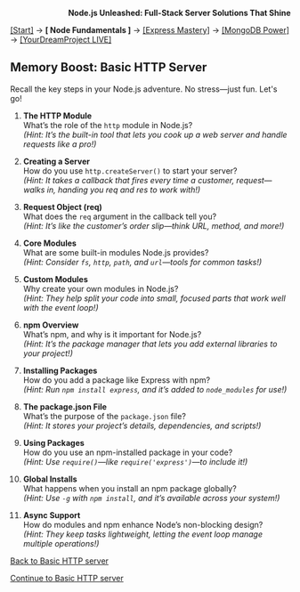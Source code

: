 **<p align="right">Node.js Unleashed: Full-Stack Server Solutions That Shine</p>**

[[Start]](../Introduction.md) → **[ Node Fundamentals ]** → [[Express Mastery]](#express) → [[MongoDB Power]](#mongodb) → [[YourDreamProject LIVE]](#project)

## Memory Boost: Basic HTTP Server

Recall the key steps in your Node.js adventure. No stress—just fun. Let's go!

1. **The HTTP Module**<br />
   What’s the role of the `http` module in Node.js?<br />
   *(Hint: It’s the built-in tool that lets you cook up a web server and handle requests like a pro!)*
   
2. **Creating a Server**<br />
   How do you use `http.createServer()` to start your server?<br />
   *(Hint: It takes a callback that fires every time a customer, request—walks in, handing you req and res to work with!)*
   
3. **Request Object (req)**<br />
   What does the `req` argument in the callback tell you?<br />
   *(Hint: It’s like the customer’s order slip—think URL, method, and more!)*
   
4. **Core Modules**<br />
   What are some built-in modules Node.js provides?<br />
   *(Hint: Consider `fs`, `http`, `path`, and `url`—tools for common tasks!)*
   
5. **Custom Modules**<br />
   Why create your own modules in Node.js?<br />
   *(Hint: They help split your code into small, focused parts that work well with the event loop!)*
   
6. **npm Overview**<br />
   What’s npm, and why is it important for Node.js?<br />
   *(Hint: It’s the package manager that lets you add external libraries to your project!)*

7. **Installing Packages**<br />
   How do you add a package like Express with npm?<br />
   *(Hint: Run `npm install express`, and it’s added to `node_modules` for use!)*

8. **The package.json File**<br />
   What’s the purpose of the `package.json` file?<br />
   *(Hint: It stores your project’s details, dependencies, and scripts!)*

9. **Using Packages**<br />
   How do you use an npm-installed package in your code?<br />
   *(Hint: Use `require()`—like `require('express')`—to include it!)*

10. **Global Installs**<br />
   What happens when you install an npm package globally?<br />
   *(Hint: Use `-g` with `npm install`, and it’s available across your system!)*

11. **Async Support**<br />
   How do modules and npm enhance Node’s non-blocking design?<br />
   *(Hint: They keep tasks lightweight, letting the event loop manage multiple operations!)*
    
[Back to Basic HTTP server](1-4.md)

[Continue to Basic HTTP server](1-4.md)


